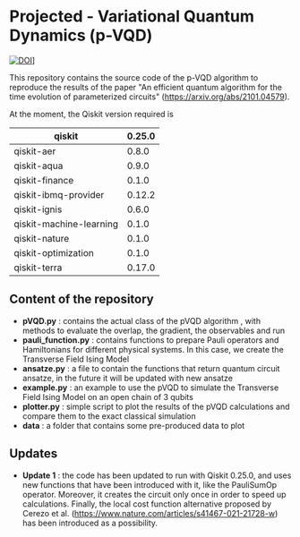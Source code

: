 # Projected - Variational Quantum Dynamics (p-VQD)

[![DOI](https://zenodo.org/badge/359467906.svg)](https://zenodo.org/badge/latestdoi/359467906)]

This repository contains the source code of the p-VQD algorithm to reproduce the results of the paper "An efficient quantum algorithm for the time evolution of parameterized circuits" (https://arxiv.org/abs/2101.04579).

At the moment, the Qiskit version required is


|qiskit                   | 0.25.0  |
|-------------------------|---------|
|qiskit-aer               | 0.8.0   |
|qiskit-aqua              | 0.9.0   |
|qiskit-finance           | 0.1.0   |
|qiskit-ibmq-provider     | 0.12.2  |
|qiskit-ignis             | 0.6.0   |
|qiskit-machine-learning  | 0.1.0   |
|qiskit-nature            | 0.1.0   |
|qiskit-optimization      | 0.1.0   |
|qiskit-terra             | 0.17.0  |

## Content of the repository

- **pVQD.py** : contains the actual class of the pVQD algorithm , with methods to evaluate the overlap, the gradient, the observables and run 
- **pauli_function.py** : contains functions to prepare Pauli operators and Hamiltonians for different physical systems. In this case, we create the Transverse Field Ising Model
- **ansatze.py** : a file to contain the functions that return quantum circuit ansatze, in the future it will be updated with new ansatze
- **example.py** : an example to use the pVQD to simulate the Transverse Field Ising Model on an open chain of 3 qubits
- **plotter.py** : simple script to plot the results of the pVQD calculations and compare them to the exact classical simulation
- **data** : a folder that contains some pre-produced data to plot



## Updates

- **Update 1** : the code has been updated to run with Qiskit 0.25.0, and uses new functions that have been introduced with it, like the PauliSumOp operator. Moreover, it creates the circuit only once in order to speed up calculations. Finally, the local cost function alternative proposed by Cerezo et al. (https://www.nature.com/articles/s41467-021-21728-w) has been introduced as a possibility.